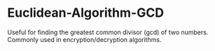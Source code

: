 # Euclidean-Algorithm-GCD
Useful for finding the greatest common divisor (gcd) of two numbers. Commonly used in encryption/decryption algorithms.
